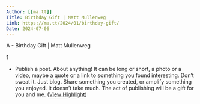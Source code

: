 ```yaml
---
Author: [[ma.tt]]
Title: Birthday Gift | Matt Mullenweg
Link: https://ma.tt/2024/01/birthday-gift/
Date: 2024-07-06
---
```

A - Birthday Gift | Matt Mullenweg

1
- Publish a post. About anything! It can be long or short, a photo or a video, maybe a quote or a link to something you found interesting. Don’t sweat it. Just blog. Share something you created, or amplify something you enjoyed. It doesn’t take much. The act of publishing will be a gift for you and me. ([View Highlight](https://read.readwise.io/read/01hn35dhwajp9tmkwxy0yp0fgt))
